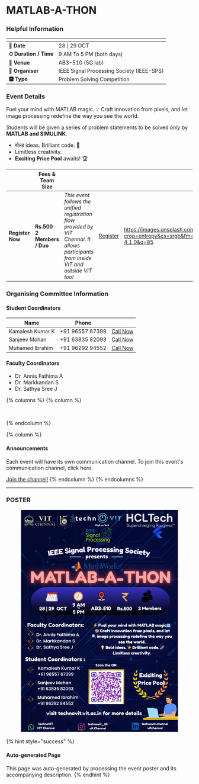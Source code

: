 # MATLAB-A-THON

### Helpful Information

<table data-view="cards"><thead><tr><th></th><th></th></tr></thead><tbody><tr><td><strong>📅 Date</strong></td><td>28 | 29 OCT</td></tr><tr><td><strong>⏱ Duration / Time</strong></td><td>9 AM To 5 PM (both days)</td></tr><tr><td><strong>📍 Venue</strong></td><td>AB3-510 (5G lab)</td></tr><tr><td><strong>👤 Organiser</strong></td><td>IEEE Signal Processing Society (IEEE-SPS)</td></tr><tr><td><strong>🅰️ Type</strong></td><td>Problem Solving Competition</td></tr></tbody></table>

### Event Details

Fuel your mind with MATLAB magic. 💡 Craft innovation from pixels, and let image processing redefine the way you see the world.

Students will be given a series of problem statements to be solved _only_ by **MATLAB and SIMULINK**.

* बोल्ड ideas. Brilliant code. 🚀
* Limitless creativity.
* **Exciting Price Pool** awaits! 🏆

<table data-card-size="large" data-view="cards" data-full-width="false"><thead><tr><th></th><th>Fees &#x26; Team Size</th><th></th><th></th><th data-hidden data-card-cover data-type="image">Cover image</th></tr></thead><tbody><tr><td><h4>Register Now</h4></td><td><strong>Rs.500</strong><br><strong>2 Members / Duo</strong></td><td><em>This event follows the unified registration flow provided by VIT Chennai. It allows participants from inside VIT and outside VIT too!</em></td><td><a href="https://chennaievents.vit.ac.in/technovit/" class="button primary" data-icon="rocket-launch">Register</a></td><td><a href="https://images.unsplash.com/photo-1607000975574-0b425df6975a?crop=entropy&#x26;cs=srgb&#x26;fm=jpg&#x26;ixid=M3wxOTcwMjR8MHwxfHNlYXJjaHwxfHxnbyUyMGZvciUyMGl0fGVufDB8fHx8MTc2MTMwMTA2N3ww&#x26;ixlib=rb-4.1.0&#x26;q=85">https://images.unsplash.com/photo-1607000975574-0b425df6975a?crop=entropy&#x26;cs=srgb&#x26;fm=jpg&#x26;ixid=M3wxOTcwMjR8MHwxfHNlYXJjaHwxfHxnbyUyMGZvciUyMGl0fGVufDB8fHx8MTc2MTMwMTA2N3ww&#x26;ixlib=rb-4.1.0&#x26;q=85</a></td></tr></tbody></table>

### Organising Committee Information

#### Student Coordinators

<table data-card-size="large" data-view="cards"><thead><tr><th>Name</th><th>Phone</th><th></th></tr></thead><tbody><tr><td>Kamalesh Kumar K</td><td>+91 96557 67399</td><td><a href="tel:+919655767399" class="button secondary">Call Now</a></td></tr><tr><td>Sanjeev Mohan</td><td>+91 63835 82093</td><td><a href="tel:+916383582093" class="button secondary">Call Now</a></td></tr><tr><td>Muhamed Ibrahim</td><td>+91 96292 94552</td><td><a href="tel:+919629294552" class="button secondary">Call Now</a></td></tr></tbody></table>

#### Faculty Coordinators

* Dr. Annis Fathima A
* Dr. Markkandan S
* Dr. Sathya Sree J

{% columns %}
{% column %}
<figure><img src="https://images.unsplash.com/photo-1650897877751-4446f52a0cb3?crop=entropy&#x26;cs=srgb&#x26;fm=jpg&#x26;ixid=M3wxOTcwMjR8MHwxfHNlYXJjaHw2fHxhbm5vdW5jZW1lbnR8ZW58MHx8fHwxNzYxMjQ2MzUxfDA&#x26;ixlib=rb-4.1.0&#x26;q=85" alt=""><figcaption></figcaption></figure>
{% endcolumn %}

{% column %}
#### Announcements

Each event will have its own communication channel. To join this event's communication channel, click here.

<a href="https://chennaievents.vit.ac.in/technovit/" class="button primary" data-icon="bullhorn">Join the channel!</a>
{% endcolumn %}
{% endcolumns %}

***

### POSTER

<figure><img src="../../.gitbook/assets/image (5) (1).png" alt=""><figcaption></figcaption></figure>

{% hint style="success" %}
#### Auto-generated Page

This page was auto-generated by processing the event poster and its accompanying description.
{% endhint %}
